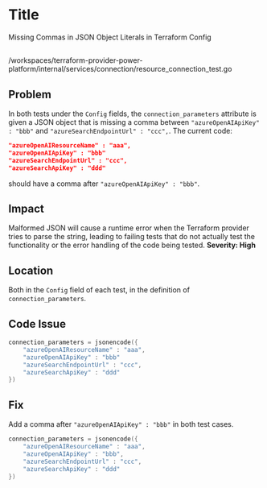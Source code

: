 # Title

Missing Commas in JSON Object Literals in Terraform Config

##

/workspaces/terraform-provider-power-platform/internal/services/connection/resource_connection_test.go

## Problem

In both tests under the `Config` fields, the `connection_parameters` attribute is given a JSON object that is missing a comma between `"azureOpenAIApiKey" : "bbb"` and `"azureSearchEndpointUrl" : "ccc",`. The current code:

```json
"azureOpenAIResourceName" : "aaa",
"azureOpenAIApiKey" : "bbb"
"azureSearchEndpointUrl" : "ccc",
"azureSearchApiKey" : "ddd"
```

should have a comma after `"azureOpenAIApiKey" : "bbb"`.

## Impact

Malformed JSON will cause a runtime error when the Terraform provider tries to parse the string, leading to failing tests that do not actually test the functionality or the error handling of the code being tested. **Severity: High**

## Location

Both in the `Config` field of each test, in the definition of `connection_parameters`.

## Code Issue

```go
connection_parameters = jsonencode({
	"azureOpenAIResourceName" : "aaa",
	"azureOpenAIApiKey" : "bbb"
	"azureSearchEndpointUrl" : "ccc",
	"azureSearchApiKey" : "ddd"
})
```

## Fix

Add a comma after `"azureOpenAIApiKey" : "bbb"` in both test cases.

```go
connection_parameters = jsonencode({
	"azureOpenAIResourceName" : "aaa",
	"azureOpenAIApiKey" : "bbb",
	"azureSearchEndpointUrl" : "ccc",
	"azureSearchApiKey" : "ddd"
})
```
